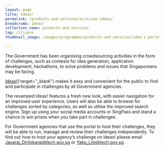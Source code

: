 ```yaml
---
layout: page
title: Ideas!
permalink: /products-and-services/ecitizen-ideas/
breadcrumb: Ideas!
collection_name: products-and-services
tag: citizens
thumbnail_image: /images/programmes/products-and-services/idea's-portal.jpg
      
---
```


The Government has been organising crowdsourcing activities in the form of challenges, such as contests for idea generation, application development, hackathons, to solve problems and issues that Singaporeans may be facing.

[Ideas!](https://ideas.ecitizen.gov.sg/){:target="_blank"} makes it easy and convenient for the public to find and participate in challenges by all Government agencies.  

The revamped Ideas! features a fresh new look, with easier navigation for an improved user experience. Users will also be able to browse for challenges sorted by categories, as well as utilise the improved search engine. Sign up using your social media accounts or SingPass and stand a chance to win prizes when you take part in challenges.

For Government agencies that use the portal to host their challenges, they will be able to run, manage and review their challenges independently. To find out how to host your agency’s challenge on Ideas! please email [Jayaraj_Dirilokaraj@tech.gov.sg](mailto:Jayaraj_Dirilokaraj@tech.gov.sg) or [Yako_Lim@tech.gov.sg](mailto:Yako_Lim@tech.gov.sg). 
